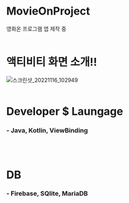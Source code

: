 # MovieOnProject
영화온 프로그램 앱 제작 중<br><br>

# 액티비티 화면 소개!!
![스크린샷_20221116_102949](https://user-images.githubusercontent.com/118269278/202606331-9da17198-dfa4-4d9e-88e6-a3668ad7745a.png)<br><br>

# Developer $ Laungage
<h3>- Java, Kotlin, ViewBinding</h3><br><br>

# DB
<h3>- Firebase, SQlite, MariaDB</h3>
